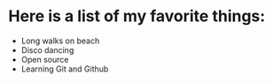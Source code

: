 # Here is a list of my favorite things:
- Long walks on beach
- Disco dancing
- Open source
- Learning Git and Github
